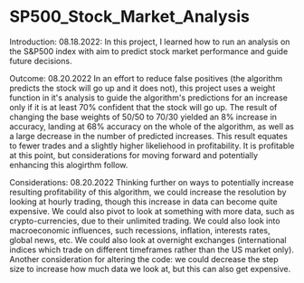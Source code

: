 # SP500_Stock_Market_Analysis

Introduction:
08.18.2022:    In this project, I learned how to run an analysis on the S&P500 index with aim to predict stock market performance and guide future decisions.


Outcome:
08.20.2022    In an effort to reduce false positives (the algorithm predicts the stock will go up and it does not), this project uses a weight function in it's analysis to guide the algorithm's predictions for an increase only if it is at least 70% confident that the stock will go up. The result of changing the base weights of 50/50 to 70/30 yielded an 8% increase in accuracy, landing at 68% accuracy on the whole of the algorithm, as well as a large decrease in the number of predicted increases. This result equates to fewer trades and a slightly higher likeliehood in profitability. It is profitable at this point, but considerations for moving forward and potentially enhancing this alogirthm follow.


Considerations: 
08.20.2022    Thinking further on ways to potentially increase resulting profitability of this algorithm, we could increase the resolution by looking at hourly trading, though this increase in data can become quite expensive. We could also pivot to look at something with more data, such as crypto-currencies, due to their unlimited trading. We could also look into macroeconomic influences, such recessions, inflation, interests rates, global news, etc. We could also look at overnight exchanges (international indices which trade on different timeframes rather than the US market only).
    Another consideration for altering the code: we could decrease the step size to increase how much data we look at, but this can also get expensive. 
